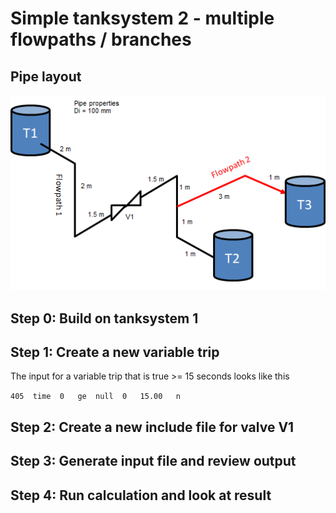 # Simple tanksystem 2 - multiple flowpaths / branches

## Pipe layout
![alt text](Tanksystem2.png "Logo Title Text 1")

## Step 0: Build on tanksystem 1

## Step 1: Create a new variable trip

The input for a variable trip that is true >= 15 seconds looks like this

`405  time  0   ge  null  0   15.00   n`

## Step 2: Create a new include file for valve V1

## Step 3: Generate input file and review output

## Step 4: Run calculation and look at result
